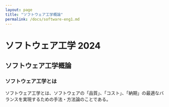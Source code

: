 ```yaml
---
layout: page
title: "ソフトウェア工学概論"
permalink: /docs/software-eng1.md
---
```


# ソフトウェア工学 2024

## ソフトウェア工学概論

### ソフトウェア工学とは

ソフトウェア工学とは、ソフトウェアの「品質」、「コスト」、「納期」の最適なバランスを実現するための手法・方法論のことである。

